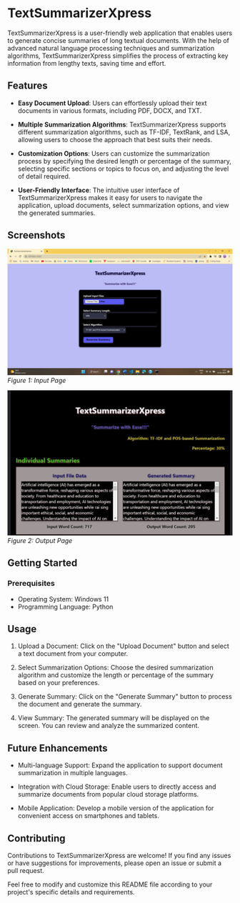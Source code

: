 # TextSummarizerXpress

TextSummarizerXpress is a user-friendly web application that enables users to generate concise summaries of long textual documents. 
With the help of advanced natural language processing techniques and summarization algorithms, TextSummarizerXpress simplifies the 
process of extracting key information from lengthy texts, saving time and effort.

## Features

- **Easy Document Upload**: Users can effortlessly upload their text documents in various formats, including PDF, DOCX, and TXT.

- **Multiple Summarization Algorithms**: TextSummarizerXpress supports different summarization algorithms, such as TF-IDF, TextRank,
  and LSA, allowing users to choose the approach that best suits their needs.

- **Customization Options**: Users can customize the summarization process by specifying the desired length or percentage of the summary,
  selecting specific sections or topics to focus on, and adjusting the level of detail required.

- **User-Friendly Interface**: The intuitive user interface of TextSummarizerXpress makes it easy for users to navigate the application,
  upload documents, select summarization options, and view the generated summaries.

## Screenshots

![Input Page](Input.jpg)
*Figure 1: Input Page*

![Output Page](Output_1.jpg)
*Figure 2: Output Page*

## Getting Started

### Prerequisites

- Operating System: Windows 11
- Programming Language: Python

## Usage

1. Upload a Document: Click on the "Upload Document" button and select a text document from your computer.

2. Select Summarization Options: Choose the desired summarization algorithm and customize the length or percentage of the summary based
   on your preferences.

4. Generate Summary: Click on the "Generate Summary" button to process the document and generate the summary.

5. View Summary: The generated summary will be displayed on the screen. You can review and analyze the summarized content.

## Future Enhancements

- Multi-language Support: Expand the application to support document summarization in multiple languages.

- Integration with Cloud Storage: Enable users to directly access and summarize documents from popular cloud storage platforms.

- Mobile Application: Develop a mobile version of the application for convenient access on smartphones and tablets.

## Contributing

Contributions to TextSummarizerXpress are welcome! If you find any issues or have suggestions for improvements, please open an issue or 
submit a pull request.


Feel free to modify and customize this README file according to your project's specific details and requirements.




